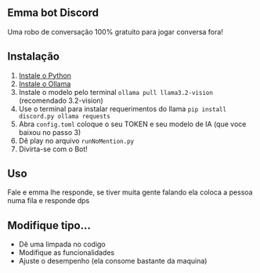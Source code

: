 ## Emma bot Discord
Uma robo de conversação 100% gratuito para jogar conversa fora!

## Instalação
1. [Instale o Python](https://www.python.org/downloads/)
2. [Instale o Ollama](https://ollama.com/download/)
3. Instale o modelo pelo terminal `ollama pull llama3.2-vision` (recomendado 3.2-vision)
4. Use o terminal para instalar requerimentos do llama `pip install discord.py ollama requests`
5. Abra `config.toml` coloque o seu TOKEN e seu modelo de IA (que voce baixou no passo 3)
6. Dê play no arquivo `runNoMention.py`
7. Divirta-se com o Bot!

## Uso

Fale e emma lhe responde, se tiver muita gente falando ela coloca a pessoa numa fila e responde dps 

## Modifique tipo...
- Dê uma limpada no codigo
- Modifique as funcionalidades
- Ajuste o desempenho (ela consome bastante da maquina)

